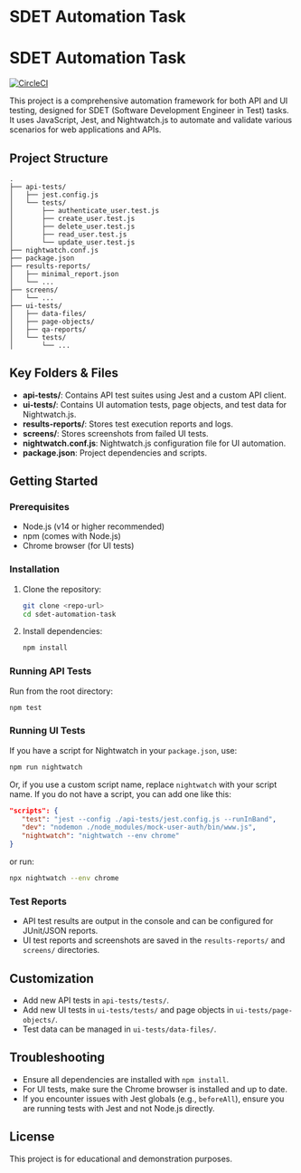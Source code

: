 # SDET Automation Task
# SDET Automation Task

[![CircleCI](https://circleci.com/gh/RaghdaaMoustafa/sdet-automation-task.svg?style=svg)](https://circleci.com/gh/raghdaa/sdet-automation-task)

This project is a comprehensive automation framework for both API and UI testing, designed for SDET (Software Development Engineer in Test) tasks. It uses JavaScript, Jest, and Nightwatch.js to automate and validate various scenarios for web applications and APIs.

## Project Structure

```
.
├── api-tests/
│   ├── jest.config.js
│   └── tests/
│       ├── authenticate_user.test.js
│       ├── create_user.test.js
│       ├── delete_user.test.js
│       ├── read_user.test.js
│       └── update_user.test.js
├── nightwatch.conf.js
├── package.json
├── results-reports/
│   ├── minimal_report.json
│   └── ...
├── screens/
│   └── ...
├── ui-tests/
│   ├── data-files/
│   ├── page-objects/
│   ├── qa-reports/
│   └── tests/
│       └── ...
```

## Key Folders & Files

- **api-tests/**: Contains API test suites using Jest and a custom API client.
- **ui-tests/**: Contains UI automation tests, page objects, and test data for Nightwatch.js.
- **results-reports/**: Stores test execution reports and logs.
- **screens/**: Stores screenshots from failed UI tests.
- **nightwatch.conf.js**: Nightwatch.js configuration file for UI automation.
- **package.json**: Project dependencies and scripts.

## Getting Started

### Prerequisites
- Node.js (v14 or higher recommended)
- npm (comes with Node.js)
- Chrome browser (for UI tests)

### Installation
1. Clone the repository:
   ```sh
   git clone <repo-url>
   cd sdet-automation-task
   ```
2. Install dependencies:
   ```sh
   npm install
   ```


### Running API Tests
Run from the root directory:
```sh
npm test
```

### Running UI Tests
If you have a script for Nightwatch in your `package.json`, use:
```sh
npm run nightwatch
```
Or, if you use a custom script name, replace `nightwatch` with your script name. If you do not have a script, you can add one like this:
```json
"scripts": {
   "test": "jest --config ./api-tests/jest.config.js --runInBand",
   "dev": "nodemon ./node_modules/mock-user-auth/bin/www.js",
   "nightwatch": "nightwatch --env chrome"
}
```
or run:
```sh
npx nightwatch --env chrome
```

### Test Reports
- API test results are output in the console and can be configured for JUnit/JSON reports.
- UI test reports and screenshots are saved in the `results-reports/` and `screens/` directories.

## Customization
- Add new API tests in `api-tests/tests/`.
- Add new UI tests in `ui-tests/tests/` and page objects in `ui-tests/page-objects/`.
- Test data can be managed in `ui-tests/data-files/`.

## Troubleshooting
- Ensure all dependencies are installed with `npm install`.
- For UI tests, make sure the Chrome browser is installed and up to date.
- If you encounter issues with Jest globals (e.g., `beforeAll`), ensure you are running tests with Jest and not Node.js directly.

## License
This project is for educational and demonstration purposes.
